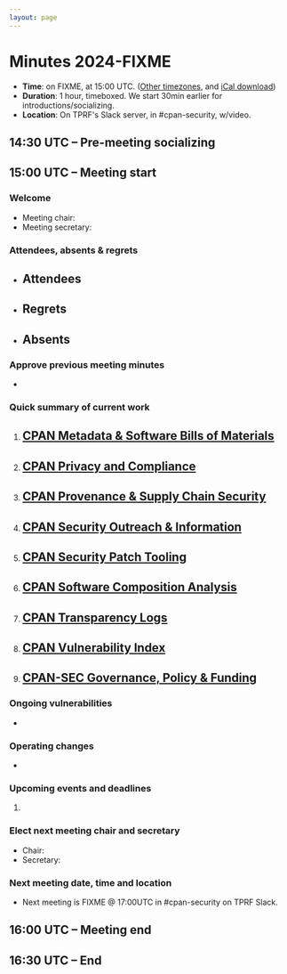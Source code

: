 ```yaml
---
layout: page
---
```


# Minutes 2024-FIXME

* **Time**: on FIXME, at 15:00 UTC. ([Other timezones](https://www.timeanddate.com/worldclock/meetingdetails.html?year=2024&month=2&day=10&hour=15&min=0&sec=0&p1=187&p2=233&p3=250&p4=1129&p5=256), and [iCal download](https://www.timeanddate.com/scripts/ics.php?type=meet&p1=187&p2=233&p3=250&p4=1129&p5=256&year=2024&month=2&day=10&hour=15&min=0&sec=0))
* **Duration**: 1 hour, timeboxed. We start 30min earlier for introductions/socializing.
* **Location**: On TPRF's Slack server, in #cpan-security, w/video.

## 14:30 UTC – Pre-meeting socializing

## 15:00 UTC – Meeting start

### Welcome

- Meeting chair: 
- Meeting secretary: 

### Attendees, absents & regrets

- Attendees
    - 
- Regrets
    - 
- Absents
    - 

### Approve previous meeting minutes

- 

### Quick summary of current work

1. [CPAN Metadata & Software Bills of Materials](https://github.com/orgs/CPAN-Security/projects/1)
    - 
2. [CPAN Privacy and Compliance](https://github.com/orgs/CPAN-Security/projects/9)
    - 
3. [CPAN Provenance & Supply Chain Security](https://github.com/orgs/CPAN-Security/projects/3)
    - 
4. [CPAN Security Outreach & Information](https://github.com/orgs/CPAN-Security/projects/12)
    - 
5. [CPAN Security Patch Tooling](https://github.com/orgs/CPAN-Security/projects/11)
    - 
6. [CPAN Software Composition Analysis](https://github.com/orgs/CPAN-Security/projects/6)
    - 
7. [CPAN Transparency Logs](https://github.com/orgs/CPAN-Security/projects/2)
    - 
8. [CPAN Vulnerability Index](https://github.com/orgs/CPAN-Security/projects/10)
    - 
9. [CPAN-SEC Governance, Policy & Funding](https://github.com/orgs/CPAN-Security/projects/7)
    - 

### Ongoing vulnerabilities

- 

### Operating changes

- 

### Upcoming events and deadlines

1. 

### Elect next meeting chair and secretary

- Chair: 
- Secretary: 

### Next meeting date, time and location

- Next meeting is FIXME @ 17:00UTC in #cpan-security on TPRF Slack.


## 16:00 UTC – Meeting end

## 16:30 UTC – End
